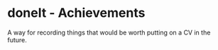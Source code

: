 # doneIt - Achievements

A way for recording things that would be worth putting on a CV in the future.

